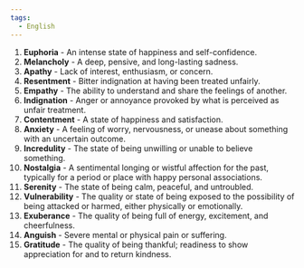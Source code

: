 ```yaml
---
tags: 
  - English
---
```

1. **Euphoria** - An intense state of happiness and self-confidence.
2. **Melancholy** - A deep, pensive, and long-lasting sadness.
3. **Apathy** - Lack of interest, enthusiasm, or concern.
4. **Resentment** - Bitter indignation at having been treated unfairly.
5. **Empathy** - The ability to understand and share the feelings of another.
6. **Indignation** - Anger or annoyance provoked by what is perceived as unfair treatment.
7. **Contentment** - A state of happiness and satisfaction.
8. **Anxiety** - A feeling of worry, nervousness, or unease about something with an uncertain outcome.
9. **Incredulity** - The state of being unwilling or unable to believe something.
10. **Nostalgia** - A sentimental longing or wistful affection for the past, typically for a period or place with happy personal associations.
11. **Serenity** - The state of being calm, peaceful, and untroubled.
12. **Vulnerability** - The quality or state of being exposed to the possibility of being attacked or harmed, either physically or emotionally.
13. **Exuberance** - The quality of being full of energy, excitement, and cheerfulness.
14. **Anguish** - Severe mental or physical pain or suffering.
15. **Gratitude** - The quality of being thankful; readiness to show appreciation for and to return kindness.